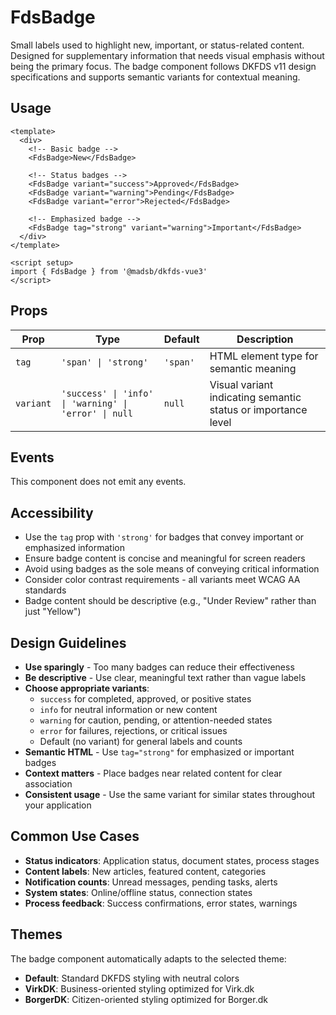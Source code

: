 # FdsBadge

Small labels used to highlight new, important, or status-related content. Designed for supplementary information that needs visual emphasis without being the primary focus. The badge component follows DKFDS v11 design specifications and supports semantic variants for contextual meaning.

## Usage

```vue
<template>
  <div>
    <!-- Basic badge -->
    <FdsBadge>New</FdsBadge>

    <!-- Status badges -->
    <FdsBadge variant="success">Approved</FdsBadge>
    <FdsBadge variant="warning">Pending</FdsBadge>
    <FdsBadge variant="error">Rejected</FdsBadge>

    <!-- Emphasized badge -->
    <FdsBadge tag="strong" variant="warning">Important</FdsBadge>
  </div>
</template>

<script setup>
import { FdsBadge } from '@madsb/dkfds-vue3'
</script>
```

## Props

| Prop      | Type                                                  | Default  | Description                                                   |
| --------- | ----------------------------------------------------- | -------- | ------------------------------------------------------------- |
| `tag`     | `'span' \| 'strong'`                                  | `'span'` | HTML element type for semantic meaning                        |
| `variant` | `'success' \| 'info' \| 'warning' \| 'error' \| null` | `null`   | Visual variant indicating semantic status or importance level |

## Events

This component does not emit any events.

## Accessibility

- Use the `tag` prop with `'strong'` for badges that convey important or emphasized information
- Ensure badge content is concise and meaningful for screen readers
- Avoid using badges as the sole means of conveying critical information
- Consider color contrast requirements - all variants meet WCAG AA standards
- Badge content should be descriptive (e.g., "Under Review" rather than just "Yellow")

## Design Guidelines

- **Use sparingly** - Too many badges can reduce their effectiveness
- **Be descriptive** - Use clear, meaningful text rather than vague labels
- **Choose appropriate variants**:
  - `success` for completed, approved, or positive states
  - `info` for neutral information or new content
  - `warning` for caution, pending, or attention-needed states
  - `error` for failures, rejections, or critical issues
  - Default (no variant) for general labels and counts
- **Semantic HTML** - Use `tag="strong"` for emphasized or important badges
- **Context matters** - Place badges near related content for clear association
- **Consistent usage** - Use the same variant for similar states throughout your application

## Common Use Cases

- **Status indicators**: Application status, document states, process stages
- **Content labels**: New articles, featured content, categories
- **Notification counts**: Unread messages, pending tasks, alerts
- **System states**: Online/offline status, connection states
- **Process feedback**: Success confirmations, error states, warnings

## Themes

The badge component automatically adapts to the selected theme:

- **Default**: Standard DKFDS styling with neutral colors
- **VirkDK**: Business-oriented styling optimized for Virk.dk
- **BorgerDK**: Citizen-oriented styling optimized for Borger.dk
